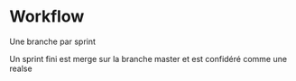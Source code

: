 # Workflow

Une branche par sprint

Un sprint fini est merge sur la branche master et est confidéré comme une realse
